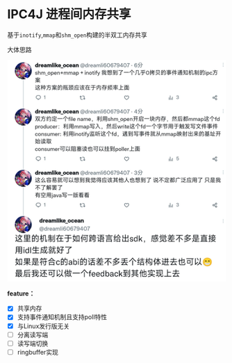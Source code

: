 # IPC4J 进程间内存共享

基于`inotify`,`mmap`和`shm_open`构建的半双工内存共享

大体思路

![image-20230311132412791](assets/twitter.png)

**feature：**

- [x] 共享内存
- [x] 支持事件通知机制且支持poll特性
- [x] 与Linux发行版无关
- [ ] 分离读写端
- [ ] 读写端切换
- [ ] ringbuffer实现